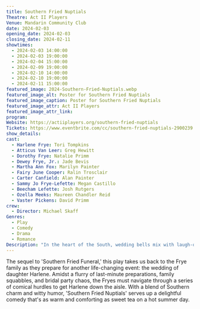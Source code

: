 ```yaml
---
title: Southern Fried Nuptials
Theatre: Act II Players
Venue: Mandarin Community Club
date: 2024-02-03
opening_date: 2024-02-03
closing_date: 2024-02-11
showtimes:
  - 2024-02-03 14:00:00
  - 2024-02-03 19:00:00
  - 2024-02-04 15:00:00
  - 2024-02-09 19:00:00
  - 2024-02-10 14:00:00
  - 2024-02-10 19:00:00
  - 2024-02-11 15:00:00
featured_image: 2024-Southern-Fried-Nuptials.webp
featured_image_alt: Poster for Southern Fried Nuptials
featured_image_caption: Poster for Southern Fried Nuptials
featured_image_attr: Act II Players
featured_image_attr_link: 
program:
Website: https://actiiplayers.org/southern-fried-nuptials
Tickets: https://www.eventbrite.com/cc/southern-fried-nuptials-2900239
show_details: 
cast:
  - Harlene Frye: Tori Tompkins
  - Atticus Van Leer: Greg Hewitt
  - Dorothy Frye: Natalie Primm
  - Dewey Frye, Jr.: Jade Bevis
  - Martha Ann Fox: Marilyn Painter
  - Fairy June Cooper: Ralin Trosclair
  - Carter Canfield: Alan Painter
  - Sammy Jo Frye-Lefette: Megan Castillo
  - Beecham Lefette: Josh Rutgers
  - Ozella Meeks: Maureen Chandler Reid
  - Vaster Pickens: David Primm
crew:
  - Director: Michael Skaff
Genres:
  - Play
  - Comedy
  - Drama
  - Romance
Description: "In the heart of the South, wedding bells mix with laugh-out-loud family antics, creating a recipe for matrimonial mayhem."
---
```

The sequel to 'Southern Fried Funeral,' this play takes us back to the Frye family as they prepare for another life-changing event: the wedding of daughter Harlene. Amidst a flurry of last-minute preparations, family squabbles, and bridal party chaos, the Fryes must navigate through a series of comical hurdles to get Harlene down the aisle. With a blend of Southern charm and witty humor, 'Southern Fried Nuptials' serves up a delightful comedy that's as warm and comforting as sweet tea on a hot summer day.
